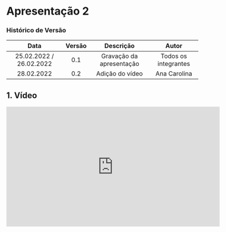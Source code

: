 # Apresentação 2

### Histórico de Versão

|  Data  | Versão | Descrição | Autor |
| :----: | :----: | :-------: | :---: | 
| 25.02.2022 / 26.02.2022 | 0.1 | Gravação da apresentação | Todos os integrantes |
| 28.02.2022 | 0.2 | Adição do vídeo | Ana Carolina |


## 1. Vídeo

<center>

<iframe width="560" height="315" src="https://www.youtube.com/embed/JOtKcLR7RzU" title="YouTube video player" frameborder="0" allow="accelerometer; autoplay; clipboard-write; encrypted-media; gyroscope; picture-in-picture" allowfullscreen></iframe>

</center>